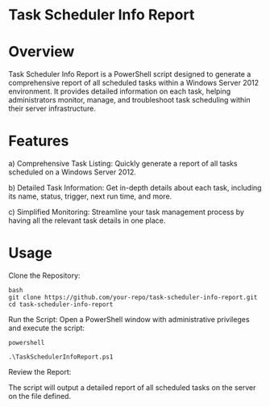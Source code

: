 # Task Scheduler Info Report
# Overview

Task Scheduler Info Report is a PowerShell script designed to generate a comprehensive report of all scheduled tasks within a Windows Server 2012 environment. It provides detailed information on each task, helping administrators monitor, manage, and troubleshoot task scheduling within their server infrastructure.

# Features

a) Comprehensive Task Listing: Quickly generate a report of all tasks scheduled on a Windows Server 2012.

b) Detailed Task Information: Get in-depth details about each task, including its name, status, trigger, next run time, and more.

c) Simplified Monitoring: Streamline your task management process by having all the relevant task details in one place.

# Usage

Clone the Repository:

    bash
    git clone https://github.com/your-repo/task-scheduler-info-report.git
    cd task-scheduler-info-report


Run the Script:
Open a PowerShell window with administrative privileges and execute the script:

    powershell

    .\TaskSchedulerInfoReport.ps1

Review the Report:

The script will output a detailed report of all scheduled tasks on the server on the file defined.
